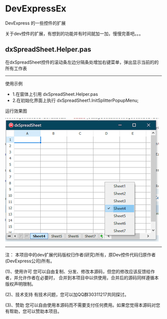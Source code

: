 # DevExpressEx
DevExpress 的一些控件的扩展
  
   关于dev控件的扩展，有想到的功能并有时间就加一加，慢慢完善吧。。。

##  dxSpreadSheet.Helper.pas
  在dxSpreadSheet控件的滚动条左边分隔条处增加右键菜单，弹出显示当前的的所有工作表

----------
使用示例 

 - 1.在窗体上引用 dxSpreadSheet.Helper.pas 
 - 2.在初始化界面上执行  dxSpreadSheet1.InitSplitterPopupMenu;


 运行效果图 

  ![image](https://github.com/yanjiu-xyz/DevExpressEx/blob/master/dxSpreadSheetPopupMenu.png)





----------







   注： 本项目中的dev扩展代码版权归作者(研究)所有，原Dev控件代码归原作者(DevExpress公司)所有。

  (1)、使用许可
  您可以自由复制、分发、修改本源码，但您的修改应该反馈给作者，并允许作者在必要时，
  合并到本项目中以供使用，合并后的源码同样遵循本版权声明限制。
  

  (2)、技术支持
  有技术问题，您可以加QQ群30311217共同探讨。

  (3)、赞助
  您可以自由使用本源码而不需要支付任何费用。如果您觉得本源码对您有帮助，您可以赞助本项目。
